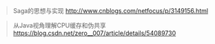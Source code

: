 > Saga的思想与实现
> http://www.cnblogs.com/netfocus/p/3149156.html <br>

> 从Java视角理解CPU缓存和伪共享
> https://blog.csdn.net/zero__007/article/details/54089730 <br>
